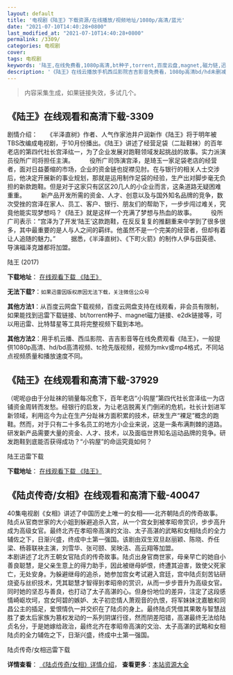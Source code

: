 ```yaml
---
layout: default
title: '电视剧《陆王》下载资源/在线播放/视频地址/1080p/高清/蓝光'
date: "2021-07-10T14:40:28+0800"
last_modified_at: "2021-07-10T14:40:28+0800"
permalink: /3309/
categories: 电视剧
cover:
tags: 电视剧
keywords: '陆王,在线免费看,1080p高清,bt种子,torrent,百度云盘,magnet,磁力链,迅雷下载资源'
description: '《陆王》在线云播放手机西瓜影院吉吉影音免费看，1080p高清bd/hd未删减完整版和tc抢先枪版，mkv/mp4格式，附带bt/torrent种子、magnet/磁力链、百度云盘、网盘资源迅雷下载链接'
---
```


>内容采集生成，如果链接失效，多试几个。


## 《陆王》在线观看和高清下载-3309

剧情介绍：　　《半泽直树》作者、人气作家池井户润新作《陆王》将于明年被TBS改编成电视剧，于10月份播出。《陆王》讲述了经营足袋（二趾鞋袜）的百年老店的第四代社长宫泽纮一，为了企业发展对跑鞋领域发起挑战的故事。实力派演员役所广司将担任主演。  　　役所广司饰演宫泽，是琦玉一家足袋老店的经营者，面对日益萎缩的市场，企业的资金链也捉襟见肘。在与银行的相关人士交涉后，他决定开展新的事业规划，那就是运用制作足袋的经验，生产出对脚步毫无负担的新款跑鞋。但是对于这家只有区区20几人的小企业而言，这条道路无疑困难重重。  　　新产品开发所需的资金、人才、创意以及与国外知名品牌的竞争，数次受挫的宫泽在家人、员工、客户、银行、朋友们的帮助下，一步步闯过难关，究竟他能实现梦想吗？《陆王》就是这样一个充满了梦想与热血的故事。  　　役所广司表示：“宫泽为了开发‘陆王’这款跑鞋，在反反复复的推翻重来中学到了很多很多，其中最重要的是人与人之间的羁绊。他虽然不是一个完美的经营者，但却有着让人追随的魅力。”  　　据悉，《半泽直树》、《下町火箭》的制作人伊与田英德、导演福泽克雄都将加盟。


陆王 (2017)

**下载地址**： [在线观看下载 《陆王》](https://www.btbtdy.me/btdy/dy11700.html) 


**无法下载?**：`如果迅雷因版权原因无法下载，关注微信公众号 `

**其他方法1**：从百度云网盘下载视频，百度云网盘支持在线观看，非会员有限制，如果能找到迅雷下载链接、bt/torrent种子、magnet磁力链接、e2dk链接等，可以用迅雷、比特彗星等工具将完整视频下载到本地。

**其他方法2**：用手机云播、西瓜影院、吉吉影音等在线免费观看《陆王》，一般提供1080p高清、hd/bd高清视频、tc抢先版视频，视频为mkv或mp4格式，不同站点视频质量和播放速度不同。


## 《陆王》在线观看和高清下载-37929

（呢呢@由于分趾袜的销量每况愈下，百年老店“小钩屋”第四代社长宫泽纮一为店铺资金周转而发愁。经银行的启发，为让老店脱离关门倒闭的危机，社长计划进军新领域，利用迄今为止在生产分趾袜方面积累的技术，研发生产“裸足”概念的跑鞋。然而，对于只有二十多名员工的地方小企业来说，这是一条布满荆棘的道路。研发新产品需要大量的资金、人才、技术，以及面临世界知名运动品牌的竞争。研发跑鞋到底能否获得成功？“小钩屋”的命运究竟如何？


陆王迅雷下载

**下载地址**： [在线观看下载 《陆王》](https://www.993dy.com//vod-detail-id-27932.html) 


## 《陆贞传奇/女相》在线观看和高清下载-40047

40集电视剧《女相》讲述了中国历史上唯一的女相&mdash;—北齐朝陆贞的传奇故事。陆贞从官商世家的大小姐到躲避追杀入宫，从一个宫女到被孝昭帝赏识，步步高升成为高级女官。最终北齐在孝昭帝高演的文治、太子高湛的武略和女相陆贞的全力辅佐之下，日渐兴盛，终成中土第一强国。该剧由双生双旦赵丽颖、陈晓、乔任梁、杨蓉联袂主演，刘雪华、张可颐、吴映洁、高云翔等加盟。<br />本剧讲述了北齐王朝女官陆贞的传奇故事。陆贞出身官商世家，母亲早亡的她自小善良聪慧，是父亲生意上的得力助手，因此被继母妒恨，终遭其迫害，致使父死家亡，无处安身。为躲避继母的追杀，她参加宫女考试避入宫廷，宫中陆贞刻苦钻研烧瓷与丝织技术，凭其聪慧才智得到孝昭帝的赏识，从而一步步晋升为高级女官。同时她的坚忍与善良，也打动了太子高湛的心。但身份地位的差异，注定了这段感情崎岖坎坷，宫女阿碧的嫉妒、太子初恋情人萧观音的仇恨，将军妹妹沈嘉敏和同昌公主的插足，爱恨情仇一并交织在了陆贞的身上。最终陆贞凭借其果敢与智慧战胜了娄太后家族为篡权发动的一系列阴谋行径，然而阴差阳错，高湛最终无法给陆贞名分，于是她嫁给政治，最终北齐在孝昭帝高演的文治、太子高湛的武略和女相陆贞的全力辅佐之下，日渐兴盛，终成中土第一强国。</p>


陆贞传奇/女相迅雷下载

**详情查看**： [《陆贞传奇/女相》详情介绍](/movie/40047/)， **查看更多**：[本站资源大全](/movie/t/all/)

